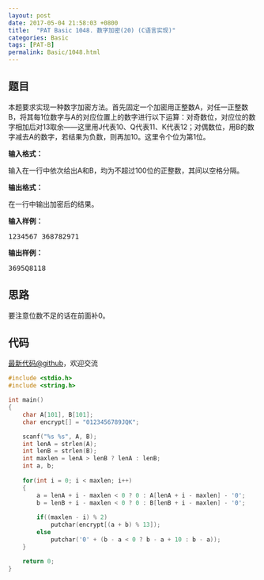 ```yaml
---
layout: post
date: 2017-05-04 21:58:03 +0800
title:  "PAT Basic 1048. 数字加密(20) (C语言实现)"
categories: Basic
tags: [PAT-B]
permalink: Basic/1048.html
---
```


## 题目

<div id="problemContent">
<p>
本题要求实现一种数字加密方法。首先固定一个加密用正整数A，对任一正整数B，将其每1位数字与A的对应位置上的数字进行以下运算：对奇数位，对应位的数字相加后对13取余——这里用J代表10、Q代表11、K代表12；对偶数位，用B的数字减去A的数字，若结果为负数，则再加10。这里令个位为第1位。</p>
<p><b>
输入格式：
</b></p>
<p>
输入在一行中依次给出A和B，均为不超过100位的正整数，其间以空格分隔。
</p>
<p><b>
输出格式：
</b></p>
<p>
在一行中输出加密后的结果。
</p>
<b>输入样例：</b><pre>
1234567 368782971
</pre>
<b>输出样例：</b><pre>
3695Q8118
</pre>
</div>

## 思路

要注意位数不足的话在前面补0。

## 代码

[最新代码@github](https://github.com/OliverLew/PAT/blob/master/PATBasic/1048.c)，欢迎交流
```c
#include <stdio.h>
#include <string.h>

int main()
{
    char A[101], B[101];
    char encrypt[] = "0123456789JQK";

    scanf("%s %s", A, B);
    int lenA = strlen(A);
    int lenB = strlen(B);
    int maxlen = lenA > lenB ? lenA : lenB;
    int a, b;
    
    for(int i = 0; i < maxlen; i++)
    {
        a = lenA + i - maxlen < 0 ? 0 : A[lenA + i - maxlen] - '0';
        b = lenB + i - maxlen < 0 ? 0 : B[lenB + i - maxlen] - '0';
        
        if((maxlen - i) % 2)
            putchar(encrypt[(a + b) % 13]);
        else
            putchar('0' + (b - a < 0 ? b - a + 10 : b - a));
    }

    return 0;
}

```